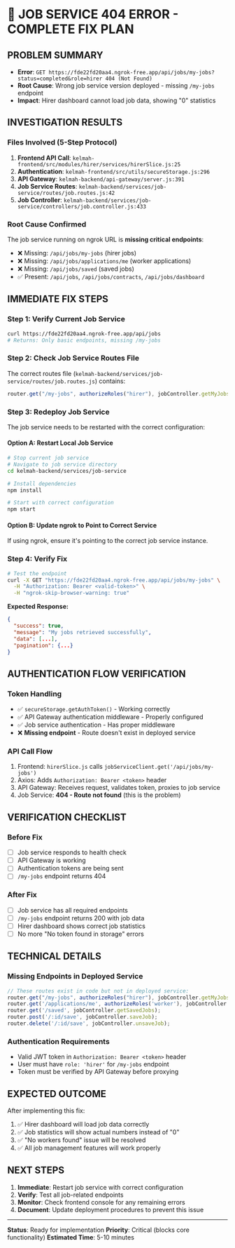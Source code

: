 # 🚨 JOB SERVICE 404 ERROR - COMPLETE FIX PLAN

## **PROBLEM SUMMARY**
- **Error**: `GET https://fde22fd20aa4.ngrok-free.app/api/jobs/my-jobs?status=completed&role=hirer 404 (Not Found)`
- **Root Cause**: Wrong job service version deployed - missing `/my-jobs` endpoint
- **Impact**: Hirer dashboard cannot load job data, showing "0" statistics

## **INVESTIGATION RESULTS**

### **Files Involved (5-Step Protocol)**
1. **Frontend API Call**: `kelmah-frontend/src/modules/hirer/services/hirerSlice.js:25`
2. **Authentication**: `kelmah-frontend/src/utils/secureStorage.js:296`
3. **API Gateway**: `kelmah-backend/api-gateway/server.js:391`
4. **Job Service Routes**: `kelmah-backend/services/job-service/routes/job.routes.js:42`
5. **Job Controller**: `kelmah-backend/services/job-service/controllers/job.controller.js:433`

### **Root Cause Confirmed**
The job service running on ngrok URL is **missing critical endpoints**:
- ❌ Missing: `/api/jobs/my-jobs` (hirer jobs)
- ❌ Missing: `/api/jobs/applications/me` (worker applications)
- ❌ Missing: `/api/jobs/saved` (saved jobs)
- ✅ Present: `/api/jobs`, `/api/jobs/contracts`, `/api/jobs/dashboard`

## **IMMEDIATE FIX STEPS**

### **Step 1: Verify Current Job Service**
```bash
curl https://fde22fd20aa4.ngrok-free.app/api/jobs
# Returns: Only basic endpoints, missing /my-jobs
```

### **Step 2: Check Job Service Routes File**
The correct routes file (`kelmah-backend/services/job-service/routes/job.routes.js`) contains:
```javascript
router.get("/my-jobs", authorizeRoles("hirer"), jobController.getMyJobs);
```

### **Step 3: Redeploy Job Service**
The job service needs to be restarted with the correct configuration:

#### **Option A: Restart Local Job Service**
```bash
# Stop current job service
# Navigate to job service directory
cd kelmah-backend/services/job-service

# Install dependencies
npm install

# Start with correct configuration
npm start
```

#### **Option B: Update ngrok to Point to Correct Service**
If using ngrok, ensure it's pointing to the correct job service instance.

### **Step 4: Verify Fix**
```bash
# Test the endpoint
curl -X GET "https://fde22fd20aa4.ngrok-free.app/api/jobs/my-jobs" \
  -H "Authorization: Bearer <valid-token>" \
  -H "ngrok-skip-browser-warning: true"
```

**Expected Response:**
```json
{
  "success": true,
  "message": "My jobs retrieved successfully",
  "data": [...],
  "pagination": {...}
}
```

## **AUTHENTICATION FLOW VERIFICATION**

### **Token Handling**
- ✅ `secureStorage.getAuthToken()` - Working correctly
- ✅ API Gateway authentication middleware - Properly configured
- ✅ Job service authentication - Has proper middleware
- ❌ **Missing endpoint** - Route doesn't exist in deployed service

### **API Call Flow**
1. Frontend: `hirerSlice.js` calls `jobServiceClient.get('/api/jobs/my-jobs')`
2. Axios: Adds `Authorization: Bearer <token>` header
3. API Gateway: Receives request, validates token, proxies to job service
4. Job Service: **404 - Route not found** (this is the problem)

## **VERIFICATION CHECKLIST**

### **Before Fix**
- [ ] Job service responds to health check
- [ ] API Gateway is working
- [ ] Authentication tokens are being sent
- [ ] `/my-jobs` endpoint returns 404

### **After Fix**
- [ ] Job service has all required endpoints
- [ ] `/my-jobs` endpoint returns 200 with job data
- [ ] Hirer dashboard shows correct job statistics
- [ ] No more "No token found in storage" errors

## **TECHNICAL DETAILS**

### **Missing Endpoints in Deployed Service**
```javascript
// These routes exist in code but not in deployed service:
router.get("/my-jobs", authorizeRoles("hirer"), jobController.getMyJobs);
router.get('/applications/me', authorizeRoles('worker'), jobController.getMyApplications);
router.get('/saved', jobController.getSavedJobs);
router.post('/:id/save', jobController.saveJob);
router.delete('/:id/save', jobController.unsaveJob);
```

### **Authentication Requirements**
- Valid JWT token in `Authorization: Bearer <token>` header
- User must have `role: 'hirer'` for `/my-jobs` endpoint
- Token must be verified by API Gateway before proxying

## **EXPECTED OUTCOME**

After implementing this fix:
1. ✅ Hirer dashboard will load job data correctly
2. ✅ Job statistics will show actual numbers instead of "0"
3. ✅ "No workers found" issue will be resolved
4. ✅ All job management features will work properly

## **NEXT STEPS**

1. **Immediate**: Restart job service with correct configuration
2. **Verify**: Test all job-related endpoints
3. **Monitor**: Check frontend console for any remaining errors
4. **Document**: Update deployment procedures to prevent this issue

---

**Status**: Ready for implementation
**Priority**: Critical (blocks core functionality)
**Estimated Time**: 5-10 minutes
